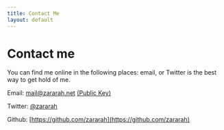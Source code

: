 ```yaml
---
title: Contact Me
layout: default
---
```


# Contact me

You can find me online in the following places: email, or Twitter is the best way to get hold of me.

Email: mail@zararah.net [(Public Key)](/about/key/)

Twitter: [@zararah](http://twitter.com/zararah)

Github: [https://github.com/zararah](https://github.com/zararah)


